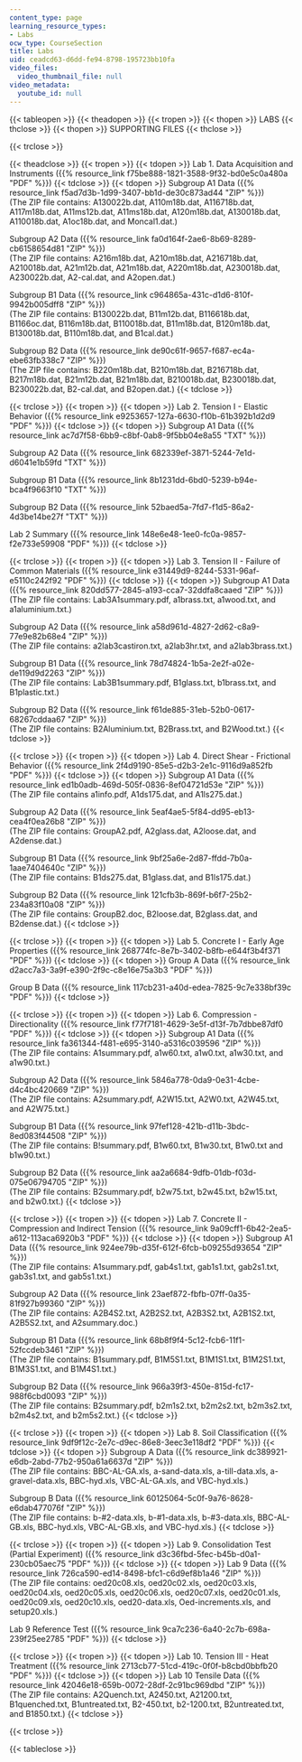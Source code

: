 ```yaml
---
content_type: page
learning_resource_types:
- Labs
ocw_type: CourseSection
title: Labs
uid: ceadcd63-d6dd-fe94-8798-195723bb10fa
video_files:
  video_thumbnail_file: null
video_metadata:
  youtube_id: null
---
```


{{< tableopen >}}
{{< theadopen >}}
{{< tropen >}}
{{< thopen >}}
LABS
{{< thclose >}}
{{< thopen >}}
SUPPORTING FILES
{{< thclose >}}

{{< trclose >}}

{{< theadclose >}}
{{< tropen >}}
{{< tdopen >}}
Lab 1. Data Acquisition and Instruments ({{% resource_link f75be888-1821-3588-9f32-bd0e5c0a480a "PDF" %}})
{{< tdclose >}}
{{< tdopen >}}
Subgroup A1 Data ({{% resource_link f5ad7d3b-1d99-3407-bb1d-de30c873ad44 "ZIP" %}})  
(The ZIP file contains: A130022b.dat, A110m18b.dat, A116718b.dat, A117m18b.dat, A11ms12b.dat, A11ms18b.dat, A120m18b.dat, A130018b.dat, A110018b.dat, A1oc18b.dat, and Moncal1.dat.)  
  
Subgroup A2 Data ({{% resource_link fa0d164f-2ae6-8b69-8289-cb6158654d81 "ZIP" %}})  
(The ZIP file contains: A216m18b.dat, A210m18b.dat, A216718b.dat, A210018b.dat, A21m12b.dat, A21m18b.dat, A220m18b.dat, A230018b.dat, A230022b.dat, A2-cal.dat, and A2open.dat.)  
  
Subgroup B1 Data ({{% resource_link c964865a-431c-d1d6-810f-9942b005dff8 "ZIP" %}})  
(The ZIP file contains: B130022b.dat, B11m12b.dat, B116618b.dat, B1166oc.dat, B116m18b.dat, B110018b.dat, B11m18b.dat, B120m18b.dat, B130018b.dat, B110m18b.dat, and B1cal.dat.)  
  
Subgroup B2 Data ({{% resource_link de90c61f-9657-f687-ec4a-ebe63fb338c7 "ZIP" %}})  
(The ZIP file contains: B220m18b.dat, B210m18b.dat, B216718b.dat, B217m18b.dat, B21m12b.dat, B21m18b.dat, B210018b.dat, B230018b.dat, B230022b.dat, B2-cal.dat, and B2open.dat.)
{{< tdclose >}}

{{< trclose >}}
{{< tropen >}}
{{< tdopen >}}
Lab 2. Tension I - Elastic Behavior ({{% resource_link e9253657-127a-6630-f10b-61b392b1d2d9 "PDF" %}})
{{< tdclose >}}
{{< tdopen >}}
Subgroup A1 Data ({{% resource_link ac7d7f58-6bb9-c8bf-0ab8-9f5bb04e8a55 "TXT" %}})  
  
Subgroup A2 Data ({{% resource_link 682339ef-3871-5244-7e1d-d6041e1b59fd "TXT" %}})  
  
Subgroup B1 Data ({{% resource_link 8b1231dd-6bd0-5239-b94e-bca4f9663f10 "TXT" %}})  
  
Subgroup B2 Data ({{% resource_link 52baed5a-7fd7-f1d5-86a2-4d3be14be27f "TXT" %}})  
  
Lab 2 Summary ({{% resource_link 148e6e48-1ee0-fc0a-9857-f2e733e59908 "PDF" %}})
{{< tdclose >}}

{{< trclose >}}
{{< tropen >}}
{{< tdopen >}}
Lab 3. Tension II - Failure of Common Materials ({{% resource_link e31449d9-8244-5331-96af-e5110c242f92 "PDF" %}})
{{< tdclose >}}
{{< tdopen >}}
Subgroup A1 Data ({{% resource_link 820dd577-2845-a193-cca7-32ddfa8caaed "ZIP" %}})  
(The ZIP file contains: Lab3A1summary.pdf, a1brass.txt, a1wood.txt, and a1aluminium.txt.)  
  
Subgroup A2 Data ({{% resource_link a58d961d-4827-2d62-c8a9-77e9e82b68e4 "ZIP" %}})  
(The ZIP file contains: a2lab3castiron.txt, a2lab3hr.txt, and a2lab3brass.txt.)  
  
Subgroup B1 Data ({{% resource_link 78d74824-1b5a-2e2f-a02e-de119d9d2263 "ZIP" %}})  
(The ZIP file contains: Lab3B1summary.pdf, B1glass.txt, b1brass.txt, and B1plastic.txt.)  
  
Subgroup B2 Data ({{% resource_link f61de885-31eb-52b0-0617-68267cddaa67 "ZIP" %}})  
(The ZIP file contains: B2Aluminium.txt, B2Brass.txt, and B2Wood.txt.)
{{< tdclose >}}

{{< trclose >}}
{{< tropen >}}
{{< tdopen >}}
Lab 4. Direct Shear - Frictional Behavior ({{% resource_link 2f4d9190-85e5-d2b3-2e1c-9116d9a852fb "PDF" %}})
{{< tdclose >}}
{{< tdopen >}}
Subgroup A1 Data ({{% resource_link ed1b0adb-469d-505f-0836-8ef04721d53e "ZIP" %}})  
(The ZIP file contains a1info.pdf, A1ds175.dat, and A1ls275.dat.)  
  
Subgroup A2 Data ({{% resource_link 5eaf4ae5-5f84-dd95-eb13-cea4f0ea26b8 "ZIP" %}})  
(The ZIP file contains: GroupA2.pdf, A2glass.dat, A2loose.dat, and A2dense.dat.)  
  
Subgroup B1 Data ({{% resource_link 9bf25a6e-2d87-ffdd-7b0a-1aae7404640c "ZIP" %}})  
(The ZIP file contains: B1ds275.dat, B1glass.dat, and B1ls175.dat.)  
  
Subgroup B2 Data ({{% resource_link 121cfb3b-869f-b6f7-25b2-234a83f10a08 "ZIP" %}})  
(The ZIP file contains: GroupB2.doc, B2loose.dat, B2glass.dat, and B2dense.dat.)
{{< tdclose >}}

{{< trclose >}}
{{< tropen >}}
{{< tdopen >}}
Lab 5. Concrete I - Early Age Properties ({{% resource_link 268774fc-8e7b-3402-b8fb-e644f3b4f371 "PDF" %}})
{{< tdclose >}}
{{< tdopen >}}
Group A Data ({{% resource_link d2acc7a3-3a9f-e390-2f9c-c8e16e75a3b3 "PDF" %}})  
  
Group B Data ({{% resource_link 117cb231-a40d-edea-7825-9c7e338bf39c "PDF" %}})
{{< tdclose >}}

{{< trclose >}}
{{< tropen >}}
{{< tdopen >}}
Lab 6. Compression - Directionality ({{% resource_link f77f7181-4629-3e5f-d13f-7b7dbbe87df0 "PDF" %}})
{{< tdclose >}}
{{< tdopen >}}
Subgroup A1 Data ({{% resource_link fa361344-f481-e695-3140-a5316c039596 "ZIP" %}})  
(The ZIP file contains: A1summary.pdf, a1w60.txt, a1w0.txt, a1w30.txt, and a1w90.txt.)  
  
Subgroup A2 Data ({{% resource_link 5846a778-0da9-0e31-4cbe-d4c4bc420669 "ZIP" %}})  
(The ZIP file contains: A2summary.pdf, A2W15.txt, A2W0.txt, A2W45.txt, and A2W75.txt.)  
  
Subgroup B1 Data ({{% resource_link 97fef128-421b-d11b-3bdc-8ed083f44508 "ZIP" %}})  
(The ZIP file contains: B!summary.pdf, B1w60.txt, B1w30.txt, B1w0.txt and b1w90.txt.)  
  
Subgroup B2 Data ({{% resource_link aa2a6684-9dfb-01db-f03d-075e06794705 "ZIP" %}})  
(The ZIP file contains: B2summary.pdf, b2w75.txt, b2w45.txt, b2w15.txt, and b2w0.txt.)
{{< tdclose >}}

{{< trclose >}}
{{< tropen >}}
{{< tdopen >}}
Lab 7. Concrete II - Compression and Indirect Tension ({{% resource_link 9a09cff1-6b42-2ea5-a612-113aca6920b3 "PDF" %}})
{{< tdclose >}}
{{< tdopen >}}
Subgroup A1 Data ({{% resource_link 924ee79b-d35f-612f-6fcb-b09255d93654 "ZIP" %}})  
(The ZIP file contains: A1summary.pdf, gab4s1.txt, gab1s1.txt, gab2s1.txt, gab3s1.txt, and gab5s1.txt.)  
  
Subgroup A2 Data ({{% resource_link 23aef872-fbfb-07ff-0a35-81f927b99360 "ZIP" %}})  
(The ZIP file contains: A2B4S2.txt, A2B2S2.txt, A2B3S2.txt, A2B1S2.txt, A2B5S2.txt, and A2summary.doc.)  
  
Subgroup B1 Data ({{% resource_link 68b8f9f4-5c12-fcb6-11f1-52fccdeb3461 "ZIP" %}})  
(The ZIP file contains: B1summary.pdf, B1M5S1.txt, B1M1S1.txt, B1M2S1.txt, B1M3S1.txt, and B1M4S1.txt.)  
  
Subgroup B2 Data ({{% resource_link 966a39f3-450e-815d-fc17-988f6cbd0093 "ZIP" %}})  
(The ZIP file contains: B2summary.pdf, b2m1s2.txt, b2m2s2.txt, b2m3s2.txt, b2m4s2.txt, and b2m5s2.txt.)
{{< tdclose >}}

{{< trclose >}}
{{< tropen >}}
{{< tdopen >}}
Lab 8. Soil Classification ({{% resource_link 9df9f12c-2e7c-d9ec-86e8-3eec3e118df2 "PDF" %}})
{{< tdclose >}}
{{< tdopen >}}
Subgroup A Data ({{% resource_link dc389921-e6db-2abd-77b2-950a61a6637d "ZIP" %}})  
(The ZIP file contains: BBC-AL-GA.xls, a-sand-data.xls, a-till-data.xls, a-gravel-data.xls, BBC-hyd.xls, VBC-AL-GA.xls, and VBC-hyd.xls.)  
  
Subgroup B Data ({{% resource_link 60125064-5c0f-9a76-8628-e6dab477076f "ZIP" %}})  
(The ZIP file contains: b-#2-data.xls, b-#1-data.xls, b-#3-data.xls, BBC-AL-GB.xls, BBC-hyd.xls, VBC-AL-GB.xls, and VBC-hyd.xls.)
{{< tdclose >}}

{{< trclose >}}
{{< tropen >}}
{{< tdopen >}}
Lab 9. Consolidation Test (Partial Experiment) ({{% resource_link d3c36fbd-5fec-b45b-d0a1-230cb05aec75 "PDF" %}})
{{< tdclose >}}
{{< tdopen >}}
Lab 9 Data ({{% resource_link 726ca590-ed14-8498-bfc1-c6d9ef8b1a46 "ZIP" %}})  
(The ZIP file contains: oed20c08.xls, oed20c02.xls, oed20c03.xls, oed20c04.xls, oed20c05.xls, oed20c06.xls, oed20c07.xls, oed20c01.xls, oed20c09.xls, oed20c10.xls, oed20-data.xls, Oed-increments.xls, and setup20.xls.)  
  
Lab 9 Reference Test ({{% resource_link 9ca7c236-6a40-2c7b-698a-239f25ee2785 "PDF" %}})
{{< tdclose >}}

{{< trclose >}}
{{< tropen >}}
{{< tdopen >}}
Lab 10. Tension III - Heat Treatment ({{% resource_link 2713cb77-51cd-419c-0f0f-b8cbd0bbfb20 "PDF" %}})
{{< tdclose >}}
{{< tdopen >}}
Lab 10 Tensile Data ({{% resource_link 42046e18-659b-0072-28df-2c91bc969dbd "ZIP" %}})  
(The ZIP file contains: A2Quench.txt, A2450.txt, A21200.txt, B1quenched.txt, B1untreated.txt, B2-450.txt, b2-1200.txt, B2untreated.txt, and B1850.txt.)
{{< tdclose >}}

{{< trclose >}}

{{< tableclose >}}